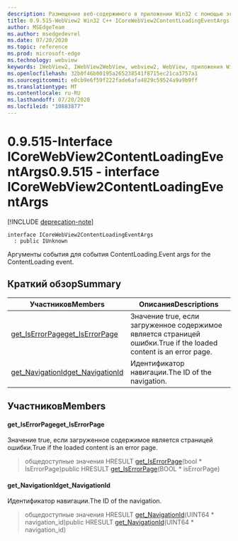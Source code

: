```yaml
---
description: Размещение веб-содержимого в приложении Win32 с помощью элемента управления Microsoft Edge WebView2
title: 0.9.515-WebView2 Win32 C++ ICoreWebView2ContentLoadingEventArgs
author: MSEdgeTeam
ms.author: msedgedevrel
ms.date: 07/20/2020
ms.topic: reference
ms.prod: microsoft-edge
ms.technology: webview
keywords: IWebView2, IWebView2WebView, webview2, WebView, приложения Win32, Win32, EDGE, ICoreWebView2, ICoreWebView2Controller, элемент управления "веб-браузер", HTML Edge
ms.openlocfilehash: 32b0f46b00195a265238541f8715ec21ca3757a1
ms.sourcegitcommit: e0cb9e6f59f222fade6afa4829c59524a9a9b9ff
ms.translationtype: MT
ms.contentlocale: ru-RU
ms.lasthandoff: 07/20/2020
ms.locfileid: "10883877"
---
```

# <span data-ttu-id="74664-104">0.9.515-Interface ICoreWebView2ContentLoadingEventArgs</span><span class="sxs-lookup"><span data-stu-id="74664-104">0.9.515 - interface ICoreWebView2ContentLoadingEventArgs</span></span> 

[!INCLUDE [deprecation-note](../../includes/deprecation-note.md)]

```
interface ICoreWebView2ContentLoadingEventArgs
  : public IUnknown
```

<span data-ttu-id="74664-105">Аргументы события для события ContentLoading.</span><span class="sxs-lookup"><span data-stu-id="74664-105">Event args for the ContentLoading event.</span></span>

## <span data-ttu-id="74664-106">Краткий обзор</span><span class="sxs-lookup"><span data-stu-id="74664-106">Summary</span></span>

 <span data-ttu-id="74664-107">Участников</span><span class="sxs-lookup"><span data-stu-id="74664-107">Members</span></span>                        | <span data-ttu-id="74664-108">Описания</span><span class="sxs-lookup"><span data-stu-id="74664-108">Descriptions</span></span>
--------------------------------|---------------------------------------------
[<span data-ttu-id="74664-109">get_IsErrorPage</span><span class="sxs-lookup"><span data-stu-id="74664-109">get_IsErrorPage</span></span>](#get_iserrorpage) | <span data-ttu-id="74664-110">Значение true, если загруженное содержимое является страницей ошибки.</span><span class="sxs-lookup"><span data-stu-id="74664-110">True if the loaded content is an error page.</span></span>
[<span data-ttu-id="74664-111">get_NavigationId</span><span class="sxs-lookup"><span data-stu-id="74664-111">get_NavigationId</span></span>](#get_navigationid) | <span data-ttu-id="74664-112">Идентификатор навигации.</span><span class="sxs-lookup"><span data-stu-id="74664-112">The ID of the navigation.</span></span>

## <span data-ttu-id="74664-113">Участников</span><span class="sxs-lookup"><span data-stu-id="74664-113">Members</span></span>

#### <span data-ttu-id="74664-114">get_IsErrorPage</span><span class="sxs-lookup"><span data-stu-id="74664-114">get_IsErrorPage</span></span> 

<span data-ttu-id="74664-115">Значение true, если загруженное содержимое является страницей ошибки.</span><span class="sxs-lookup"><span data-stu-id="74664-115">True if the loaded content is an error page.</span></span>

> <span data-ttu-id="74664-116">общедоступные значения HRESULT [get_IsErrorPage](#get_iserrorpage)(bool \* IsErrorPage)</span><span class="sxs-lookup"><span data-stu-id="74664-116">public HRESULT [get_IsErrorPage](#get_iserrorpage)(BOOL \* isErrorPage)</span></span>

#### <span data-ttu-id="74664-117">get_NavigationId</span><span class="sxs-lookup"><span data-stu-id="74664-117">get_NavigationId</span></span> 

<span data-ttu-id="74664-118">Идентификатор навигации.</span><span class="sxs-lookup"><span data-stu-id="74664-118">The ID of the navigation.</span></span>

> <span data-ttu-id="74664-119">общедоступные значения HRESULT [get_NavigationId](#get_navigationid)(UINT64 \* navigation_id)</span><span class="sxs-lookup"><span data-stu-id="74664-119">public HRESULT [get_NavigationId](#get_navigationid)(UINT64 \* navigation_id)</span></span>

